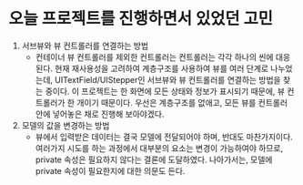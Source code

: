 # 오늘 프로젝트를 진행하면서 있었던 고민
1. 서브뷰와 뷰 컨트롤러를 연결하는 방법
    - 컨테이너 뷰 컨트롤러를 제외한 컨트롤러는 컨트롤러는 각각 하나의 씬에 대응된다. 현재 재사용성을 고려하여 계층구조를 사용하여 뷰를 여러 단계로 나누었는데, UITextField/UIStepper인 서브뷰와 뷰 컨트롤러를 연결하는 방법을 찾는 중이다. 이 프로젝트는 한 화면에 모든 상태와 정보가 표시되기 때문에, 뷰 컨트롤러가 한 개이기 때문이다. 우선은 계층구조를 없애고, 모든 뷰를 컨트롤러 안에 넣어놓은 채로 진행해 보아야겠다.
2. 모델의 값을 변경하는 방법
    - 뷰에서 입력받은 데이터는 결국 모델에 전달되어야 하며, 반대도 마찬가지이다. 여러가지 시도를 하는 과정에서 대부분의 요소는 변경이 가능하여야 하므로, private 속성은 필요하지 않다는 결론에 도달하였다. 나아가서는, 모델에 private 속성이 필요한지에 대한 의문도 든다.
